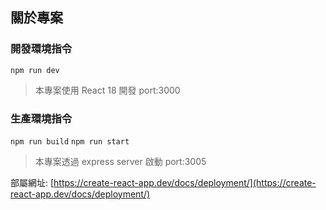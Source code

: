 ## 關於專案

### 開發環境指令

`npm run dev`

> 本專案使用 React 18 開發
> port:3000

### 生產環境指令

`npm run build`
`npm run start`

> 本專案透過 express server 啟動
> port:3005

部屬網址: [https://create-react-app.dev/docs/deployment/](https://create-react-app.dev/docs/deployment/)
